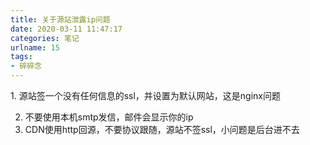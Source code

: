 ```yaml
---
title: 关于源站泄露ip问题
date: 2020-03-11 11:47:17
categories: 笔记
urlname: 15
tags:
- 碎碎念
---
```

<!--markdown-->1. 源站签一个没有任何信息的ssl，并设置为默认网站，这是nginx问题
2. 不要使用本机smtp发信，邮件会显示你的ip
3. CDN使用http回源，不要协议跟随，源站不签ssl，小问题是后台进不去